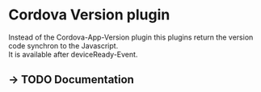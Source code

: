 # Cordova Version plugin

Instead of the Cordova-App-Version plugin this plugins return the version code synchron to the Javascript.  
It is available after deviceReady-Event.

## -> TODO Documentation